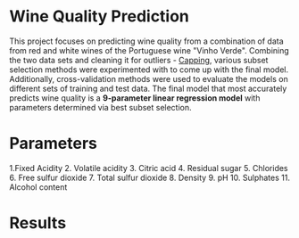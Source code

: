 # Wine Quality Prediction

This project focuses on predicting wine quality from a combination of data from red and white wines of the Portuguese wine "Vinho Verde". 
Combining the two data sets and cleaning it for outliers - [Capping](https://www.educative.io/answers/how-to-cap-outliers-from-a-series-dataframe-column-in-pandas), various subset selection methods were experimented with to come up with the final model. 
Additionally, cross-validation methods were used to evaluate the models on different sets of training and test data. The final model that most accurately predicts wine quality is a **9-parameter linear regression model** with parameters determined via best subset selection.

# Parameters

1.Fixed Acidity
2. Volatile acidity
3. Citric acid
4. Residual sugar
5. Chlorides
6. Free sulfur dioxide
7. Total sulfur dioxide
8. Density
9. pH
10. Sulphates
11. Alcohol content

# Results
